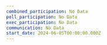 ```yaml
---
combined_participation: No Data
poll_participation: No Data
exec_participation: No Data
communication: No Data
start_date: 2024-06-05T00:00:00.000Z
---
```

